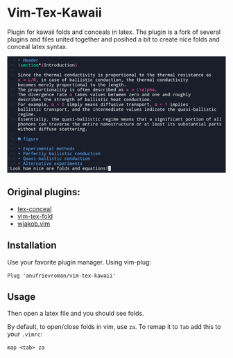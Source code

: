 # Vim-Tex-Kawaii
Plugin for kawaii folds and conceals in latex.
The plugin is a fork of several plugins and files united together and posihed a bit to create nice folds and conceal latex syntax.

![screenshot](https://github.com/anufrievroman/vim-tex-kawaii/blob/master/screenshot.jpg)

## Original plugins: 

- [tex-conceal](https://github.com/KeitaNakamura/tex-conceal.vim)
- [vim-tex-fold](https://github.com/matze/vim-tex-fold)
- [wjakob.vim](https://github.com/wjakob/wjakob.vim)

## Installation

Use your favorite plugin manager. Using vim-plug:

    Plug 'anufrievroman/vim-tex-kawaii'

## Usage

Then open a latex file and you should see folds.

By default, to open/close folds in vim, use `za`. To remap it to `Tab` add this to your `.vimrc`:

    map <tab> za

